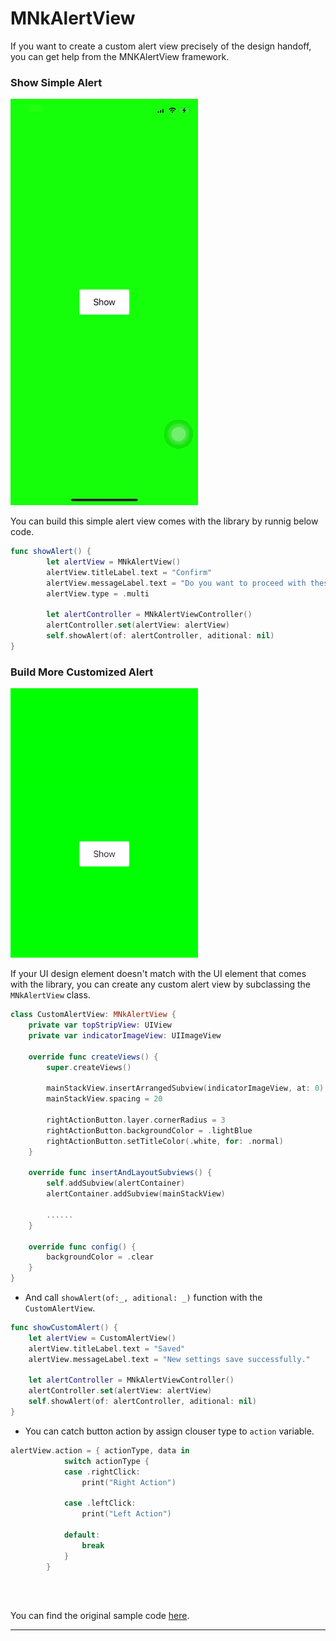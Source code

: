 # MNkAlertView
If you want to create a custom alert view precisely of the design handoff, you can get help from the MNKAlertView framework.
<br>

### **Show Simple Alert**

![simple alert](simple_alert.gif)

You can build this simple alert view comes with the library by runnig below code.

```Swift 
func showAlert() {
        let alertView = MNkAlertView()
        alertView.titleLabel.text = "Confirm"
        alertView.messageLabel.text = "Do you want to proceed with these settings?"
        alertView.type = .multi
        
        let alertController = MNkAlertViewController()
        alertController.set(alertView: alertView)
        self.showAlert(of: alertController, aditional: nil)
}
```

### **Build More Customized Alert**
![custom alert](custom_alert.gif)


If your UI design element doesn't match with the UI element that comes with the library, you can create any custom alert view by subclassing the `MNkAlertView` class. 

```Swift
class CustomAlertView: MNkAlertView {
    private var topStripView: UIView 
    private var indicatorImageView: UIImageView 
    
    override func createViews() {
        super.createViews()
        
        mainStackView.insertArrangedSubview(indicatorImageView, at: 0)
        mainStackView.spacing = 20
        
        rightActionButton.layer.cornerRadius = 3
        rightActionButton.backgroundColor = .lightBlue
        rightActionButton.setTitleColor(.white, for: .normal)
    }
    
    override func insertAndLayoutSubviews() {
        self.addSubview(alertContainer)
        alertContainer.addSubview(mainStackView)

        ......
    }
    
    override func config() {
        backgroundColor = .clear
    }
}
```
- And call `showAlert(of:_, aditional: _)` function with the `CustomAlertView`.

```Swift 
func showCustomAlert() {
    let alertView = CustomAlertView()
    alertView.titleLabel.text = "Saved"
    alertView.messageLabel.text = "New settings save successfully."
        
    let alertController = MNkAlertViewController()
    alertController.set(alertView: alertView)
    self.showAlert(of: alertController, aditional: nil)
}
```

- You can catch button action by assign clouser type to `action` variable.

```Swift 
alertView.action = { actionType, data in
            switch actionType {
            case .rightClick:
                print("Right Action")
                
            case .leftClick:
                print("Left Action")
                
            default:
                break
            }
        }
```
<br><br>

You can find the original sample code [here](../../Example/MNkSupportUtilities/MNkAlertView_comp.swift).

---

